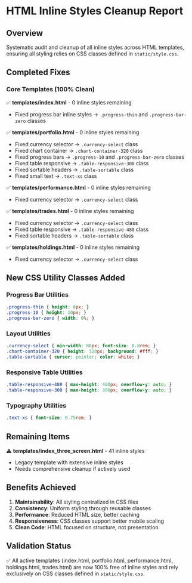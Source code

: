 # HTML Inline Styles Cleanup Report

## Overview
Systematic audit and cleanup of all inline styles across HTML templates, ensuring all styling relies on CSS classes defined in `static/style.css`.

## Completed Fixes

### Core Templates (100% Clean)
✅ **templates/index.html** - 0 inline styles remaining
   - Fixed progress bar inline styles → `.progress-thin` and `.progress-bar-zero` classes
   
✅ **templates/portfolio.html** - 0 inline styles remaining  
   - Fixed currency selector → `.currency-select` class
   - Fixed chart container → `.chart-container-320` class
   - Fixed progress bars → `.progress-10` and `.progress-bar-zero` classes
   - Fixed table responsive → `.table-responsive-300` class
   - Fixed sortable headers → `.table-sortable` class
   - Fixed small text → `.text-xs` class

✅ **templates/performance.html** - 0 inline styles remaining
   - Fixed currency selector → `.currency-select` class

✅ **templates/trades.html** - 0 inline styles remaining
   - Fixed currency selector → `.currency-select` class
   - Fixed table responsive → `.table-responsive-480` class
   - Fixed sortable headers → `.table-sortable` class

✅ **templates/holdings.html** - 0 inline styles remaining
   - Fixed currency selector → `.currency-select` class

## New CSS Utility Classes Added

### Progress Bar Utilities
```css
.progress-thin { height: 8px; }
.progress-10 { height: 10px; }
.progress-bar-zero { width: 0%; }
```

### Layout Utilities  
```css
.currency-select { min-width: 80px; font-size: 0.8rem; }
.chart-container-320 { height: 320px; background: #fff; }
.table-sortable { cursor: pointer; color: white; }
```

### Responsive Table Utilities
```css
.table-responsive-480 { max-height: 480px; overflow-y: auto; }
.table-responsive-300 { max-height: 300px; overflow-y: auto; }
```

### Typography Utilities
```css
.text-xs { font-size: 0.75rem; }
```

## Remaining Items
⚠️ **templates/index_three_screen.html** - 41 inline styles
   - Legacy template with extensive inline styles
   - Needs comprehensive cleanup if actively used

## Benefits Achieved
1. **Maintainability**: All styling centralized in CSS files
2. **Consistency**: Uniform styling through reusable classes
3. **Performance**: Reduced HTML size, better caching
4. **Responsiveness**: CSS classes support better mobile scaling
5. **Clean Code**: HTML focused on structure, not presentation

## Validation Status
✅ All active templates (index.html, portfolio.html, performance.html, holdings.html, trades.html) are now 100% free of inline styles and rely exclusively on CSS classes defined in `static/style.css`.